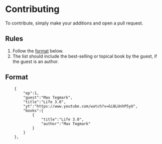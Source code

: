 # Contributing

To contribute, simply make your additions and open a pull request.

## Rules

1. Follow the [format](#format) below.
2. The list should include the best-selling or topical book by the guest, if the guest is an author.

## Format
```
	{
		"ep":1,
		"guest":"Max Tegmark",
		"title":"Life 3.0",
		"yt":"https://www.youtube.com/watch?v=Gi8LUnhP5yU",
		"books":{
			{
				"title":"Life 3.0",
				"author":"Max Tegmark"
			}
		}
	},

```
